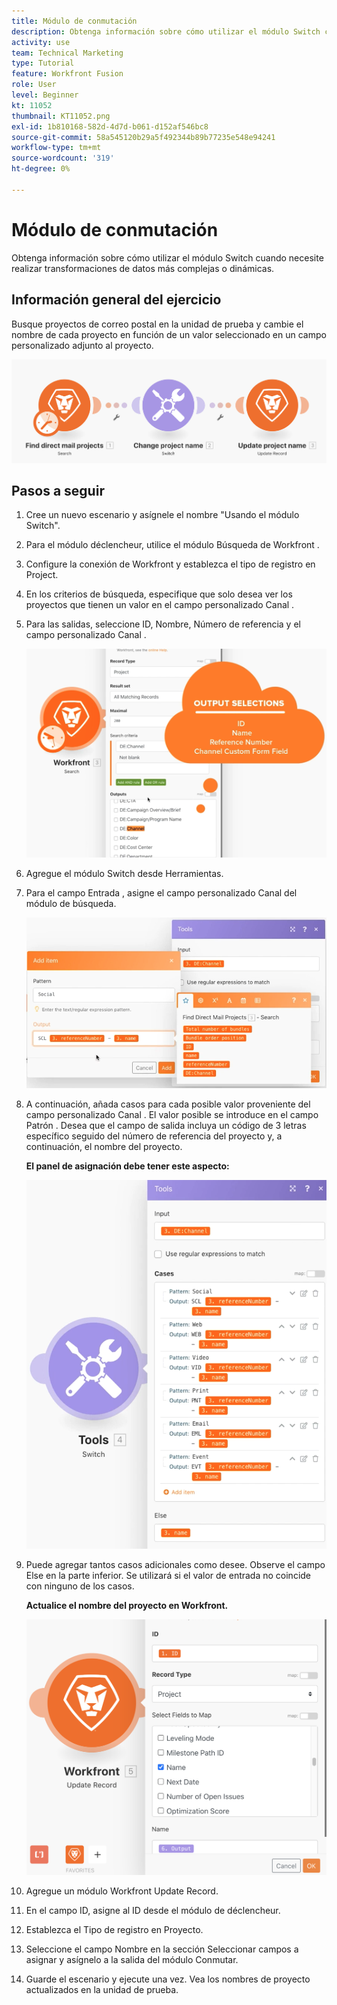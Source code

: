 ```yaml
---
title: Módulo de conmutación
description: Obtenga información sobre cómo utilizar el módulo Switch cuando necesite realizar transformaciones de datos más complejas o dinámicas.
activity: use
team: Technical Marketing
type: Tutorial
feature: Workfront Fusion
role: User
level: Beginner
kt: 11052
thumbnail: KT11052.png
exl-id: 1b810168-582d-4d7d-b061-d152af546bc8
source-git-commit: 58a545120b29a5f492344b89b77235e548e94241
workflow-type: tm+mt
source-wordcount: '319'
ht-degree: 0%

---
```


# Módulo de conmutación

Obtenga información sobre cómo utilizar el módulo Switch cuando necesite realizar transformaciones de datos más complejas o dinámicas.

## Información general del ejercicio

Busque proyectos de correo postal en la unidad de prueba y cambie el nombre de cada proyecto en función de un valor seleccionado en un campo personalizado adjunto al proyecto.

![Imagen 1 del módulo del conmutador](../12-exercises/assets/switch-module-walkthrough-1.png)

## Pasos a seguir

1. Cree un nuevo escenario y asígnele el nombre &quot;Usando el módulo Switch&quot;.
1. Para el módulo déclencheur, utilice el módulo Búsqueda de Workfront .
1. Configure la conexión de Workfront y establezca el tipo de registro en Project.
1. En los criterios de búsqueda, especifique que solo desea ver los proyectos que tienen un valor en el campo personalizado Canal .
1. Para las salidas, seleccione ID, Nombre, Número de referencia y el campo personalizado Canal .

   ![Imagen 2 del módulo del conmutador](../12-exercises/assets/switch-module-walkthrough-2.png)

1. Agregue el módulo Switch desde Herramientas.
1. Para el campo Entrada , asigne el campo personalizado Canal del módulo de búsqueda.

   ![Cambiar imagen del módulo 3](../12-exercises/assets/switch-module-walkthrough-3.png)

1. A continuación, añada casos para cada posible valor proveniente del campo personalizado Canal . El valor posible se introduce en el campo Patrón . Desea que el campo de salida incluya un código de 3 letras específico seguido del número de referencia del proyecto y, a continuación, el nombre del proyecto.

   **El panel de asignación debe tener este aspecto:**

   ![Imagen 4 del módulo del conmutador](../12-exercises/assets/switch-module-walkthrough-4.png)

1. Puede agregar tantos casos adicionales como desee. Observe el campo Else en la parte inferior. Se utilizará si el valor de entrada no coincide con ninguno de los casos.

   **Actualice el nombre del proyecto en Workfront.**

   ![Imagen 5 del módulo del conmutador](../12-exercises/assets/switch-module-walkthrough-5.png)

1. Agregue un módulo Workfront Update Record.
1. En el campo ID, asigne al ID desde el módulo de déclencheur.
1. Establezca el Tipo de registro en Proyecto.
1. Seleccione el campo Nombre en la sección Seleccionar campos a asignar y asígnelo a la salida del módulo Conmutar.
1. Guarde el escenario y ejecute una vez. Vea los nombres de proyecto actualizados en la unidad de prueba.
